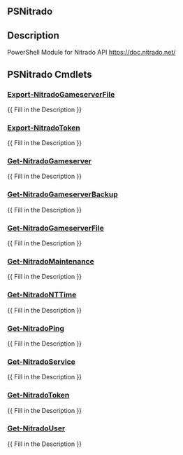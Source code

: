 ## PSNitrado

## Description
PowerShell Module for Nitrado API https://doc.nitrado.net/

## PSNitrado Cmdlets
### [Export-NitradoGameserverFile](Docs/Export-NitradoGameserverFile.md)
{{ Fill in the Description }}

### [Export-NitradoToken](Docs/Export-NitradoToken.md)
{{ Fill in the Description }}

### [Get-NitradoGameserver](Docs/Get-NitradoGameserver.md)
{{ Fill in the Description }}

### [Get-NitradoGameserverBackup](Docs/Get-NitradoGameserverBackup.md)
{{ Fill in the Description }}

### [Get-NitradoGameserverFile](Docs/Get-NitradoGameserverFile.md)
{{ Fill in the Description }}

### [Get-NitradoMaintenance](Docs/Get-NitradoMaintenance.md)
{{ Fill in the Description }}

### [Get-NitradoNTTime](Docs/Get-NitradoNTTime.md)
{{ Fill in the Description }}

### [Get-NitradoPing](Docs/Get-NitradoPing.md)
{{ Fill in the Description }}

### [Get-NitradoService](Docs/Get-NitradoService.md)
{{ Fill in the Description }}

### [Get-NitradoToken](Docs/Get-NitradoToken.md)
{{ Fill in the Description }}

### [Get-NitradoUser](Docs/Get-NitradoUser.md)
{{ Fill in the Description }}




